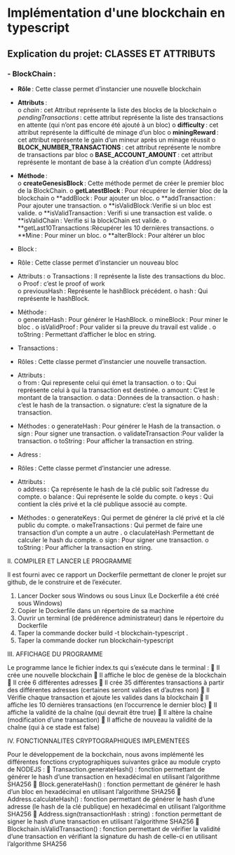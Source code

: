 # Implémentation d'une blockchain en typescript

## Explication du projet: CLASSES ET ATTRIBUTS 
 
### -	BlockChain :
-	**Rôle** : Cette classe permet d’instancier une nouvelle blockchain 
-	**Attributs** :  
o	*chain* : cet Attribut représente la liste des blocks de la blockchain 
o	*pendingTransactions* : cette attribut représente la liste des transactions  en attente (qui n’ont pas encore été ajouté à un bloc) 
o	**difficulty** : cet attribut représente la difficulté de minage d’un bloc 
o	**miningReward** : cet attribut représente le gain d’un mineur après un minage réussit 
o	**BLOCK_NUMBER_TRANSACTIONS** : cet attribut représente le nombre de transactions par bloc 
o	**BASE_ACCOUNT_AMOUNT** : cet attribut représente le montant de base à la création d’un compte (Address) 
-	**Méthode** :  
o	**createGenesisBlock** : Cette méthode permet de créer le premier bloc de la BlockChain. 
o	**getLatestBlock** : Pour récupérer le dernier bloc de la blockchain 
o	**addBlock : Pour ajouter un bloc. 
o	**addTransaction : Pour ajouter une transaction. 
o	**isValidBlock :Verifie si un bloc est valide. 
o	**isValidTransaction : Verifi si une transaction est valide. 
o	**isValidChain : Verifie si la blockChain est valide. 
o	**getLast10Transactions :Récupérer les 10 dernières transactions. 
o	**Mine : Pour miner un bloc. 
o	**alterBlock : Pour altérer un bloc 
 
-	Block : 
-	Rôle : Cette classe permet d’instancier un nouveau bloc 
-	Attributs : 
o	Transactions : Il représente la liste des transactions du bloc. 
o	Proof : c’est le proof of work  
o	previousHash : Représente le hashBlock précédent. 
o	hash : Qui représente  le hashBlock. 
-	Méthode :  
o	generateHash : Pour générer le HashBlock. 
o	mineBlock : Pour miner le bloc . 
o	isValidProof : Pour valider si la preuve du travail est valide . 
o	toString : Permettant d’afficher le bloc en string. 





 
-	Transactions : 
-	Rôles : Cette classe permet d’instancier une nouvelle transaction. 
-	Attributs :  
o	from : Qui represente celui qui émet la transaction. 
o	to : Qui représente celui à qui la transaction est destinée. 
o	amount : C’est le montant de la transaction. 
o	data : Données de la transaction. 
o	hash : c’est le hash de la transaction. 
o	signature: c’est la signature de la transaction. 
-	Méthodes : 
o	generateHash : Pour générer le Hash de la transaction. 
o	sign : Pour signer une transaction. 
o	validateTransaction :Pour valider la transaction. 
o	toString : Pour afficher la transaction en string. 
 
-	Adress :      
-	Rôles : Cette classe permet d’instancier une adresse. 
-	Attributs :  
o	address : Ça représente le hash de la clé public soit l’adresse du compte. 
o	balance : Qui représente le solde du compte. 
o	keys : Qui contient la clés privé et la clé publique associé au compte. 
 
-	Méthodes : 
o	generateKeys : Qui permet de générer la clé privé et la clé public du compte. 
o	makeTransactions : Qui permet de faire une transaction d’un compte a un autre . 
o	claculateHash :Permettant de calculer le hash du compte. 
o	sign : Pour signer une transaction. 
o	toString : Pour afficher la transaction en string. 


II.	COMPILER ET LANCER LE PROGRAMME



Il est fourni avec ce rapport un Dockerfile permettant de cloner le projet sur github, de le construire et de l’exécuter.
1.	Lancer Docker sous Windows ou sous Linux (Le Dockerfile a été créé sous Windows)
2.	Copier le Dockerfile dans un répertoire de sa machine
3.	Ouvrir un terminal (de prédérence administrateur) dans le répertoire du Dockerfile
4.	Taper la commande docker build -t blockchain-typescript .
5.	Taper la commande docker run blockchain-typescript


III.	AFFICHAGE DU PROGRAMME

Le programme lance le fichier index.ts qui s’exécute dans le terminal : 
	Il crée une nouvelle blockchain
	Il affiche le bloc de genèse de la blockchain
	Il crée 6 différentes adresses
	Il crée 35 différentes transactions à partir des différentes adresses (certaines seront valides et d’autres non)
	Il Vérifie chaque transaction et ajoute les valides dans la blockchain
	Il affiche les 10 dernières transactions (en l’occurrence le dernier bloc)
	Il affiche la validité de la chaîne (qui devrait être true)
	Il altère la chaîne (modification d’une transaction)
	Il affiche de nouveau la validité de la chaîne (qui à ce stade est false)



IV.	FONCTIONNALITES CRYPTOGRAPHIQUES IMPLEMENTEES

Pour le développement de la bockchain, nous avons implémenté les différentes fonctions cryptographiques suivantes grâce au module crypto de NODEJS :
	Transaction.generateHash() : fonction permettant de générer le hash d’une transaction en hexadécimal en utilisant l’algorithme SHA256 
	Block.generateHash() : fonction permettant de générer le hash d’un bloc en hexadécimal en utilisant l’algorithme SHA256 
	Address.calculateHash() : fonction permettant de générer le hash d’une adresse (le hash de la clé publique) en hexadécimal en utilisant l’algorithme SHA256 
	Address.sign(transactionHash : string) : fonction permettant de signer le hash d’une transaction en utilisant l’algorithme SHA256
	Blockchain.isValidTransaction() : fonction permettant de vérifier la validité d’une transaction en vérifiant la signature du hash de celle-ci en utilisant l’algorithme SHA256
